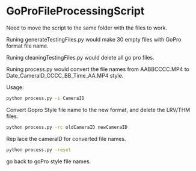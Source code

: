# GoProFileProcessingScript

Need to move the script to the same folder with the files to work.

Runing generateTestingFiles.py would make 30 empty files with GoPro format file name.

Runing cleaningTestingFiles.py would delete all go pro files.

Runing process.py would convert the file names from AABBCCCC.MP4 to Date_CameraID_CCCC_BB_Time_AA.MP4 style.

Usage:

```Bash
python process.py -i CameraID
```

Convert Gopro Style file name to the new format, and delete the LRV/THM files.

```Bash
python process.py -rc oldCameraID newCameraID
```
Rep
lace the cameraID for converted file names.


```Bash
python process.py -reset
```

go back to goPro style file names.
